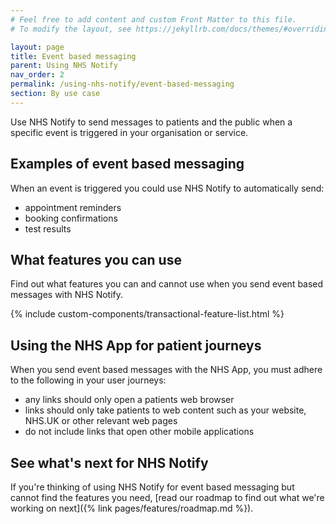 ```yaml
---
# Feel free to add content and custom Front Matter to this file.
# To modify the layout, see https://jekyllrb.com/docs/themes/#overriding-theme-defaults

layout: page
title: Event based messaging
parent: Using NHS Notify
nav_order: 2
permalink: /using-nhs-notify/event-based-messaging
section: By use case
---
```


Use NHS Notify to send messages to patients and the public when a specific event is triggered in your organisation or service.

## Examples of event based messaging

When an event is triggered you could use NHS Notify to automatically send:

- appointment reminders
- booking confirmations
- test results

## What features you can use

Find out what features you can and cannot use when you send event based messages with NHS Notify.

{% include custom-components/transactional-feature-list.html %}

## Using the NHS App for patient journeys

When you send event based messages with the NHS App, you must adhere to the following in your user journeys:

- any links should only open a patients web browser
- links should only take patients to web content such as your website, NHS.UK or other relevant web pages
- do not include links that open other mobile applications

## See what's next for NHS Notify

If you're thinking of using NHS Notify for event based messaging but cannot find the features you need, [read our roadmap to find out what we're working on next]({% link pages/features/roadmap.md %}).
